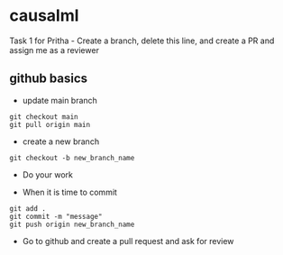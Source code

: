 # causalml

Task 1 for Pritha - Create a branch, delete this line, and create a PR and assign me as a reviewer

## github basics
* update main branch
```ß
git checkout main
git pull origin main
```
* create a new branch
```
git checkout -b new_branch_name
```
* Do your work

* When it is time to commit
```
git add .
git commit -m "message"
git push origin new_branch_name
```
* Go to github and create a pull request and ask for review

